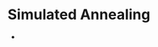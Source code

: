 # Simulated Annealing

- [](https://towardsdatascience.com/optimization-techniques-simulated-annealing-d6a4785a1de7)
